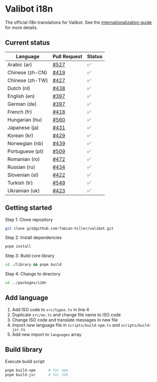 # Valibot i18n

The official i18n translations for Valibot. See the [internationalization guide](https://valibot.dev/guides/internationalization/) for more details.

## Current status

| Language        | Pull Request       | Status |
| --------------- | ------------------ | ------ |
| Arabic (ar)     | [#527][pr-527-url] | ✅     |
| Chinese (zh-CN) | [#419][pr-419-url] | ✅     |
| Chinese (zh-TW) | [#427][pr-427-url] | ✅     |
| Dutch (nl)      | [#438][pr-438-url] | ✅     |
| English (en)    | [#397][pr-397-url] | ✅     |
| German (de)     | [#397][pr-397-url] | ✅     |
| French (fr)     | [#418][pr-418-url] | ✅     |
| Hungarian (hu)  | [#560][pr-560-url] | ✅     |
| Japanese (ja)   | [#431][pr-431-url] | ✅     |
| Korean (kr)     | [#429][pr-429-url] | ✅     |
| Norwegian (nb)  | [#439][pr-439-url] | ✅     |
| Portuguese (pt) | [#509][pr-509-url] | ✅     |
| Romanian (ro)   | [#472][pr-472-url] | ✅     |
| Russian (ru)    | [#434][pr-434-url] | ✅     |
| Slovenian (sl)  | [#422][pr-422-url] | ✅     |
| Turkish (tr)    | [#549][pr-549-url] | ✅     |
| Ukrainian (uk)  | [#423][pr-423-url] | ✅     |

[pr-397-url]: https://github.com/fabian-hiller/valibot/pull/397
[pr-418-url]: https://github.com/fabian-hiller/valibot/pull/418
[pr-419-url]: https://github.com/fabian-hiller/valibot/pull/419
[pr-422-url]: https://github.com/fabian-hiller/valibot/pull/422
[pr-423-url]: https://github.com/fabian-hiller/valibot/pull/423
[pr-427-url]: https://github.com/fabian-hiller/valibot/pull/427
[pr-429-url]: https://github.com/fabian-hiller/valibot/pull/429
[pr-431-url]: https://github.com/fabian-hiller/valibot/pull/431
[pr-434-url]: https://github.com/fabian-hiller/valibot/pull/434
[pr-438-url]: https://github.com/fabian-hiller/valibot/pull/438
[pr-439-url]: https://github.com/fabian-hiller/valibot/pull/439
[pr-472-url]: https://github.com/fabian-hiller/valibot/pull/472
[pr-509-url]: https://github.com/fabian-hiller/valibot/pull/509
[pr-527-url]: https://github.com/fabian-hiller/valibot/pull/527
[pr-549-url]: https://github.com/fabian-hiller/valibot/pull/549
[pr-560-url]: https://github.com/fabian-hiller/valibot/pull/560

## Getting started

Step 1: Clone repository

```bash
git clone git@github.com:fabian-hiller/valibot.git
```

Step 2: Install dependencies

```bash
pnpm install
```

Step 3: Build core library

```bash
cd ./library && pnpm build
```

Step 4: Change to directory

```bash
cd ../packages/i18n
```

## Add language

1. Add ISO code to `src/types.ts` in line 4
2. Duplicate `src/en.ts` and change file name to ISO code
3. Change ISO code and translate messages in new file
4. Import new language file in `scripts/build-npm.ts` and `scripts/build-jsr.ts`
5. Add new import to `languages` array

## Build library

Execute build script

```bash
pnpm build-npm      # for npm
pnpm build-jsr      # for JSR
```
